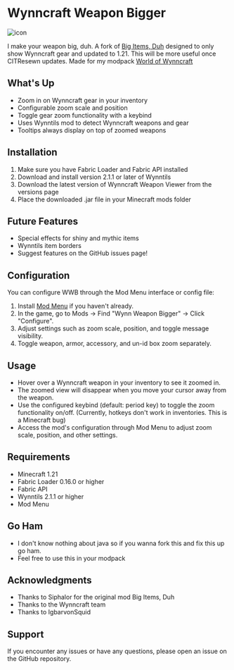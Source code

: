 # Wynncraft Weapon Bigger
![icon](https://github.com/user-attachments/assets/112a222c-fe55-440d-a2b2-efd036931fdb)


I make your weapon big, duh. A fork of [Big Items, Duh](https://modrinth.com/mod/big-items-duh) designed to only show Wynncraft gear and updated to 1.21. This will be more useful once CITResewn updates. Made for my modpack [World of Wynncraft](https://modrinth.com/modpack/world-of-wynncraft)

## What's Up

- Zoom in on Wynncraft gear in your inventory
- Configurable zoom scale and position
- Toggle gear zoom functionality with a keybind
- Uses Wynntils mod to detect Wynncraft weapons and gear
- Tooltips always display on top of zoomed weapons

## Installation

1. Make sure you have Fabric Loader and Fabric API installed
2. Download and install version 2.1.1 or later of Wynntils
3. Download the latest version of Wynncraft Weapon Viewer from the versions page
4. Place the downloaded .jar file in your Minecraft mods folder

## Future Features

- Special effects for shiny and mythic items
- Wynntils item borders
- Suggest features on the GitHub issues page!

## Configuration

You can configure WWB through the Mod Menu interface or config file:

1. Install [Mod Menu](https://modrinth.com/mod/modmenu) if you haven't already.
2. In the game, go to Mods -> Find "Wynn Weapon Bigger" -> Click "Configure".
3. Adjust settings such as zoom scale, position, and toggle message visibility.
4. Toggle weapon, armor, accessory, and un-id box zoom separately.

## Usage

- Hover over a Wynncraft weapon in your inventory to see it zoomed in.
- The zoomed view will disappear when you move your cursor away from the weapon.
- Use the configured keybind (default: period key) to toggle the zoom functionality on/off. (Currently, hotkeys don't work in inventories. This is a Minecraft bug)
- Access the mod's configuration through Mod Menu to adjust zoom scale, position, and other settings.
  
## Requirements

- Minecraft 1.21
- Fabric Loader 0.16.0 or higher
- Fabric API
- Wynntils 2.1.1 or higher
- Mod Menu

## Go Ham

- I don't know nothing about java so if you wanna fork this and fix this up go ham.
- Feel free to use this in your modpack


## Acknowledgments

- Thanks to Siphalor for the original mod Big Items, Duh
- Thanks to the Wynncraft team
- Thanks to IgbarvonSquid

## Support

If you encounter any issues or have any questions, please open an issue on the GitHub repository.
